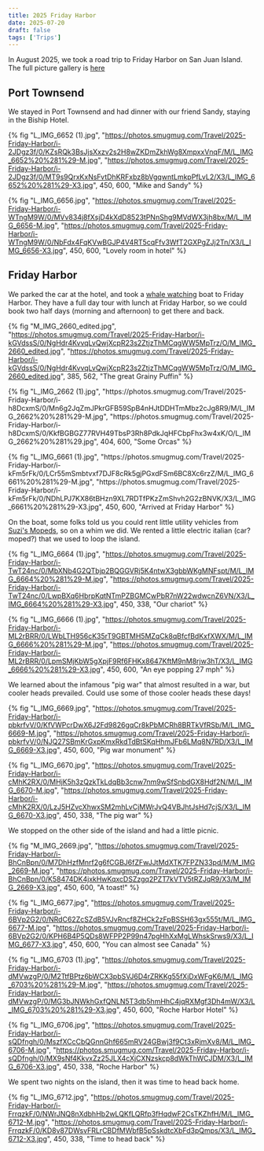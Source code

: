 ```yaml
---
title: 2025 Friday Harbor
date: 2025-07-20
draft: false
tags: ['Trips']
---
```


In August 2025, we took a road trip to Friday Harbor on San Juan Island. The full picture gallery is [here](https://lmblevins.smugmug.com/Travel/2025-Friday-Harbor)


## Port Townsend

We stayed in Port Townsend and had dinner with our friend Sandy, staying in the Biship Hotel. 

{% fig "L_IMG_6652 (1).jpg", "https://photos.smugmug.com/Travel/2025-Friday-Harbor/i-2JDgz3f/0/KZsRQk3BsJjsXxzv2s2H8wZKDmZkhWg8XmpxxVnqF/M/L_IMG_6652%20%281%29-M.jpg", "https://photos.smugmug.com/Travel/2025-Friday-Harbor/i-2JDgz3f/0/MT9s9QrxKxNsFvtDhKRFxbz8bVgqwntLmkpPfLvL2/X3/L_IMG_6652%20%281%29-X3.jpg", 450, 600, "Mike and Sandy" %}

<p>

{% fig "L_IMG_6656.jpg", "https://photos.smugmug.com/Travel/2025-Friday-Harbor/i-WTngM9W/0/MVv834j8fXsjD4kXdD8523tPNnShg9MVdWX3jh8bx/M/L_IMG_6656-M.jpg", "https://photos.smugmug.com/Travel/2025-Friday-Harbor/i-WTngM9W/0/NbFdx4FqKVwBGJP4V4RT5cqFfv3WfT2GXPgZJj2Tn/X3/L_IMG_6656-X3.jpg", 450, 600, "Lovely room in hotel" %}

## Friday Harbor

We parked the car at the hotel, and took a [whale watching](pugetsoundexpress.com) boat to Friday Harbor. They have a full day tour with lunch at Friday Harbor, so we could book two half days (morning and afternoon) to get there and back.

{% fig "M_IMG_2660_edited.jpg", "https://photos.smugmug.com/Travel/2025-Friday-Harbor/i-kGVdssS/0/NgHdr4KvvqLvQwjXcpR23s2ZtjzThMCqgWW5MpTrz/O/M_IMG_2660_edited.jpg", "https://photos.smugmug.com/Travel/2025-Friday-Harbor/i-kGVdssS/0/NgHdr4KvvqLvQwjXcpR23s2ZtjzThMCqgWW5MpTrz/O/M_IMG_2660_edited.jpg", 385, 562, "The great Grainy Puffin" %}

<p>
{% fig "L_IMG_2662 (1).jpg", "https://photos.smugmug.com/Travel/2025-Friday-Harbor/i-h8DcxmS/0/Mn6g2JqZmJPkrGFB59SpB4nHJtDDHTmMbz2cJg8R9/M/L_IMG_2662%20%281%29-M.jpg", "https://photos.smugmug.com/Travel/2025-Friday-Harbor/i-h8DcxmS/0/KkfBGBGZ77RVH49TbsP3Rh8PdkJqHFCbpFhx3w4xK/O/L_IMG_2662%20%281%29.jpg", 404, 600, "Some Orcas" %}

<p>
{% fig "L_IMG_6661 (1).jpg", "https://photos.smugmug.com/Travel/2025-Friday-Harbor/i-kFm5rFk/0/LCr55mSmbtvxf7DJF8cRk5gjPGxdFSm6BC8Xc6rzZ/M/L_IMG_6661%20%281%29-M.jpg", "https://photos.smugmug.com/Travel/2025-Friday-Harbor/i-kFm5rFk/0/NDhLPJ7KX86tBHzn9XL7RDTfPKzZmShvh2G2zBNVK/X3/L_IMG_6661%20%281%29-X3.jpg", 450, 600, "Arrived at Friday Harbor" %}

On the boat, some folks told us you could rent little utility vehicles from [Suzi's Mopeds](https://susiesmopeds.com), so on a whim we did. We rented a little electric italian (car? moped?) that we used to loop the island. 

{% fig "L_IMG_6664 (1).jpg", "https://photos.smugmug.com/Travel/2025-Friday-Harbor/i-TwT24nc/0/MbXNb4G2QTbjp2BQGGVRj5K4ntwX3gbbWKgMNFspt/M/L_IMG_6664%20%281%29-M.jpg", "https://photos.smugmug.com/Travel/2025-Friday-Harbor/i-TwT24nc/0/LwpBXq6HbrpKqtNTmPZBGMCwPbR7nW22wdwcnZ6VN/X3/L_IMG_6664%20%281%29-X3.jpg", 450, 338, "Our chariot" %}

<p>

{% fig "L_IMG_6666 (1).jpg", "https://photos.smugmug.com/Travel/2025-Friday-Harbor/i-ML2rBRR/0/LWbLTH956cK35rT9GBTMH5MZqCk8qBfcfBdKxfXWX/M/L_IMG_6666%20%281%29-M.jpg", "https://photos.smugmug.com/Travel/2025-Friday-Harbor/i-ML2rBRR/0/LpmSMjKbW5gXpjF9Rf6FHKx8647KftM9nM8rjw3hT/X3/L_IMG_6666%20%281%29-X3.jpg", 450, 600, "An eye popping 27 mph" %}

We learned about the infamous "pig war" that almost resulted in a war, but cooler heads prevailed. Could use some of those cooler heads these days!

{% fig "L_IMG_6669.jpg", "https://photos.smugmug.com/Travel/2025-Friday-Harbor/i-pbkrfvV/0/KfVWPcrDwX6J2Fd9826gqCr8kPbMCRh8BRTkVfRSb/M/L_IMG_6669-M.jpg", "https://photos.smugmug.com/Travel/2025-Friday-Harbor/i-pbkrfvV/0/NJQ27SBmKrGxpKmxRkdTdBtSKqHhmJFb6LMq8N7RD/X3/L_IMG_6669-X3.jpg", 450, 600, "Pig war monument" %}

{% fig "L_IMG_6670.jpg", "https://photos.smugmug.com/Travel/2025-Friday-Harbor/i-cMhK2RX/0/MHjK5h3zQzkTkLdqBb3cnw7nm9wSfSnbdGX8Hdf2N/M/L_IMG_6670-M.jpg", "https://photos.smugmug.com/Travel/2025-Friday-Harbor/i-cMhK2RX/0/LzJ5HZvcXhwxSM2mhLvCjMWrJvQ4VBJhtJsHd7cjS/X3/L_IMG_6670-X3.jpg", 450, 338, "The pig war" %}

We stopped on the other side of the island and had a little picnic.

<p>

{% fig "M_IMG_2669.jpg", "https://photos.smugmug.com/Travel/2025-Friday-Harbor/i-BhCnBpn/0/M7DhHzfMnrf2g6fCGBJ6fZFwJJtMdXTK7FPZN33pd/M/M_IMG_2669-M.jpg", "https://photos.smugmug.com/Travel/2025-Friday-Harbor/i-BhCnBpn/0/K58474DK4jxkHwKqxcDSZzgq2PZT7kVTV5tRZJqR9/X3/M_IMG_2669-X3.jpg", 450, 600, "A toast!" %}

<p>

{% fig "L_IMG_6677.jpg", "https://photos.smugmug.com/Travel/2025-Friday-Harbor/i-6BVp2G2/0/NRdC62ZcSZdB5VJvRncf8ZHCk2zFpBSSH63gx555t/M/L_IMG_6677-M.jpg", "https://photos.smugmug.com/Travel/2025-Friday-Harbor/i-6BVp2G2/0/KPH6B4P5QDs8WFPP2P99n47pgHhXxMgLWhskSrws9/X3/L_IMG_6677-X3.jpg", 450, 600, "You can almost see Canada" %}

<p>

{% fig "L_IMG_6703 (1).jpg", "https://photos.smugmug.com/Travel/2025-Friday-Harbor/i-dMVwzgP/0/M2TtfBPtz6bWCX3pbSVJ6D4rZRKKg55fXjDxWFgK6/M/L_IMG_6703%20%281%29-M.jpg", "https://photos.smugmug.com/Travel/2025-Friday-Harbor/i-dMVwzgP/0/MG3bJNWkhGxfQNLN5T3db5hmHhC4jqRXMgf3Dh4mW/X3/L_IMG_6703%20%281%29-X3.jpg", 450, 600, "Roche Harbor Hotel" %}

<p>

{% fig "L_IMG_6706.jpg", "https://photos.smugmug.com/Travel/2025-Friday-Harbor/i-sQDfngh/0/MszfXCcCbQGnnGhf665mRV24GBwj3f9Ct3xRjmXv8/M/L_IMG_6706-M.jpg", "https://photos.smugmug.com/Travel/2025-Friday-Harbor/i-sQDfngh/0/MX9sNf4KkvxZz25JLX4cXjCXNzskcp8dWkThWCJDM/X3/L_IMG_6706-X3.jpg", 450, 338, "Roche Harbor" %}

We spent two nights on the island, then it was time to head back home. 

{% fig "L_IMG_6712.jpg", "https://photos.smugmug.com/Travel/2025-Friday-Harbor/i-FrrqzkF/0/NWrJNQ8nXdbhHb2wLQKfLQRfp3fHqdwF2CsTKZhfH/M/L_IMG_6712-M.jpg", "https://photos.smugmug.com/Travel/2025-Friday-Harbor/i-FrrqzkF/0/KD8v87DWsvFRLrCBDfMWbfB5pSskdtcXbFd3pQmps/X3/L_IMG_6712-X3.jpg", 450, 338, "Time to head back" %}
